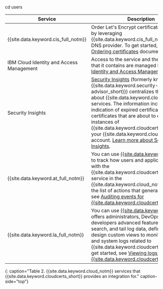 cd users

| Service | Description | 
|-----|----| 
| {{site.data.keyword.cis_full_notm}} | Order Let's Encrypt certificates with ease by leveraging {{site.data.keyword.cis_full_notm}} as your DNS provider. To get started, see the [Ordering certificates](/docs/certificate-manager?topic=certificate-manager-ordering-certificates) documentation. |
| IBM Cloud Identity and Access Management | Access to the service and the resources that it contains are managed by using [Identity and Access Management](/docs/account?topic=account-iamoverview). | 
| Security Insights | [Security Insights](/docs/security-advisor?topic=security-advisor-getting-started#getting-started) (formerly known as {{site.data.keyword.security-advisor_short}}) centralizes the information about {{site.data.keyword.cloud_notm}} services. The information includes the indication of expired certificates and certificates that are about to expire in instances of {{site.data.keyword.cloudcerts_short}} in your {{site.data.keyword.cloud_notm}} account. [Learn more about Security Insights](/docs/security-advisor?topic=security-advisor-getting-started#getting-started). |
| {{site.data.keyword.at_full_notm}} | You can use [{{site.data.keyword.at_short}}](/docs/activity-tracker?topic=activity-tracker-getting-started) to track how users and applications interact with the {{site.data.keyword.cloudcerts_long_notm}} service in the {{site.data.keyword.cloud_notm}}. To get the list of actions that generate an event, see [Auditing events for {{site.data.keyword.cloudcerts_short}}](/docs/certificate-manager?topic=certificate-manager-at_events#at_events). |
| {{site.data.keyword.la_full_notm}} | You can use [{{site.data.keyword.la_short}}](/docs/log-analysis?topic=log-analysis-getting-started) offers administrators, DevOps teams, and developers advanced features to filter, search, and tail log data, define alerts, and design custom views to monitor application and system logs related to {{site.data.keyword.cloudcerts_short}}. To get started, see [Viewing logs for {{site.data.keyword.cloudcerts_short}}](/docs/certificate-manager?topic=certificate-manager-log_events#log_events).
{: caption="Table 2. {{site.data.keyword.cloud_notm}} services that {{site.data.keyword.cloudcerts_short}} provides an integration for." caption-side="top"}
